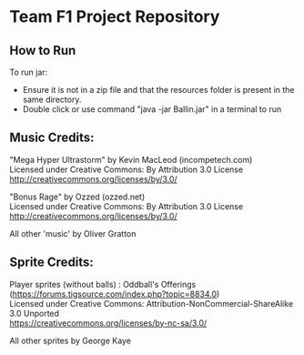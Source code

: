 <h1>Team F1 Project Repository</h1>

<h2>How to Run</h2>

To run jar: 
- Ensure it is not in a zip file and that the resources folder is present in the same directory.
- Double click or use command "java -jar Ballin.jar" in a terminal to run

<h2>Music Credits:</h2>

"Mega Hyper Ultrastorm" by Kevin MacLeod (incompetech.com) <br>
Licensed under Creative Commons: By Attribution 3.0 License <br>
http://creativecommons.org/licenses/by/3.0/

"Bonus Rage" by Ozzed (ozzed.net) <br>
Licensed under Creative Commons: By Attribution 3.0 License <br>
http://creativecommons.org/licenses/by/3.0/

All other 'music' by Oliver Gratton

<h2>Sprite Credits:</h2>

Player sprites (without balls) : Oddball's Offerings (https://forums.tigsource.com/index.php?topic=8834.0) <br>
Licensed under Creative Commons: Attribution-NonCommercial-ShareAlike 3.0 Unported <br>
https://creativecommons.org/licenses/by-nc-sa/3.0/

All other sprites by George Kaye
